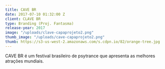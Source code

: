 ```yaml
---
title: CAVE BR
date: 2017-07-10 01:32:00 Z
client: CLAVE BR
type: Branding (Proj. Fantasma)
release-year: 2017
image: "/uploads/clave-capaprojeto2.png"
thumb_image: "/uploads/cave-capaprojeto2.png"
thumb: https://s3-us-west-2.amazonaws.com/s.cdpn.io/82/orange-tree.jpg
---
```


CAVE BR é um festival brasileiro de psytrance que apresenta as melhores atrações mundiais.